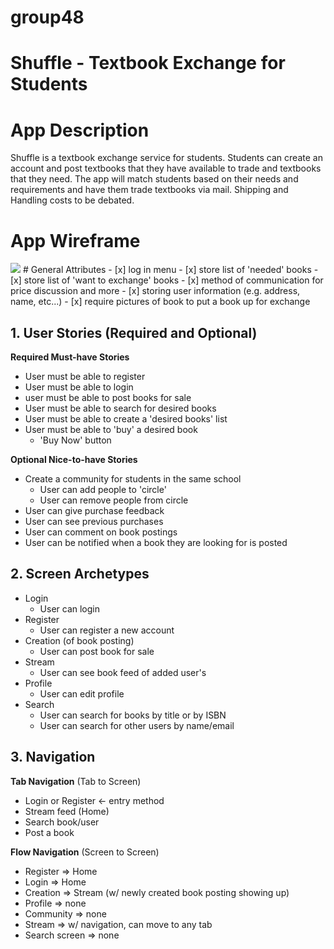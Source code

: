 # group48
# Shuffle - Textbook Exchange for Students

# App Description
Shuffle is a textbook exchange service for students. Students can create an account and post textbooks that they have available to trade and textbooks that they need. The app will match students based on their needs and requirements and have them trade textbooks via mail. Shipping and Handling costs to be debated.

# App Wireframe
<img src="https://i.imgur.com/anhYPSM.gif">
# General Attributes
  - [x] log in menu
  - [x] store list of 'needed' books
  - [x] store list of 'want to exchange' books
  - [x] method of communication for price discussion and more 
  - [x] storing user information (e.g. address, name, etc...)
  - [x] require pictures of book to put a book up for exchange

## 1. User Stories (Required and Optional)

**Required Must-have Stories**

 * User must be able to register
 * User must be able to login
 * user must be able to post books for sale
 * User must be able to search for desired books
 * User must be able to create a 'desired books' list
 * User must be able to 'buy' a desired book
     * 'Buy Now' button

**Optional Nice-to-have Stories**

 * Create a community for students in the same school 
     * User can add people to 'circle'
     * User can remove people from circle
 * User can give purchase feedback
 * User can see previous purchases
 * User can comment on book postings
 * User can be notified when a book they are looking for is posted

## 2. Screen Archetypes

 * Login
   * User can login
 * Register
   * User can register a new account
 * Creation (of book posting)
   * User can post book for sale
 * Stream
   * User can see book feed of added user's 
 * Profile
   * User can edit profile
 * Search
   * User can search for books by title or by ISBN
   * User can search for other users by name/email
## 3. Navigation

**Tab Navigation** (Tab to Screen)
 * Login or Register <- entry method
 * Stream feed (Home)
 * Search book/user
 * Post a book

**Flow Navigation** (Screen to Screen)

 * Register
   => Home
 * Login
   => Home
 * Creation
   => Stream (w/ newly created book posting showing up)
 * Profile
   => none
 * Community
   => none
 * Stream
   => w/ navigation, can move to any tab
 * Search screen
   => none
   
